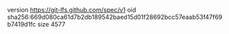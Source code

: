 version https://git-lfs.github.com/spec/v1
oid sha256:669d080ca61d7b2db189542baed15d01f28692bcc57eaab53f47f69b7419d1fc
size 4577
